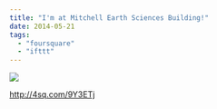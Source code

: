 ```yaml
---
title: "I'm at Mitchell Earth Sciences Building!"
date: 2014-05-21
tags: 
  - "foursquare"
  - "ifttt"
---
```


![](images/1mvGfyp)  
  
http://4sq.com/9Y3ETj
